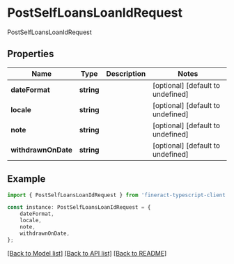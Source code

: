 # PostSelfLoansLoanIdRequest

PostSelfLoansLoanIdRequest

## Properties

Name | Type | Description | Notes
------------ | ------------- | ------------- | -------------
**dateFormat** | **string** |  | [optional] [default to undefined]
**locale** | **string** |  | [optional] [default to undefined]
**note** | **string** |  | [optional] [default to undefined]
**withdrawnOnDate** | **string** |  | [optional] [default to undefined]

## Example

```typescript
import { PostSelfLoansLoanIdRequest } from 'fineract-typescript-client';

const instance: PostSelfLoansLoanIdRequest = {
    dateFormat,
    locale,
    note,
    withdrawnOnDate,
};
```

[[Back to Model list]](../README.md#documentation-for-models) [[Back to API list]](../README.md#documentation-for-api-endpoints) [[Back to README]](../README.md)
